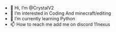 - 👋 Hi, I’m @CrystalV2
- 👀 I’m interested in Coding And minecraft/editing
- 🌱 I’m currently learning Python
- 📫 How to reach me add me on discord 11nexus

<!---
CrystalV2/CrystalV2 is a ✨ special ✨ repository because its `README.md` (this file) appears on your GitHub profile.
You can click the Preview link to take a look at your changes.
--->

